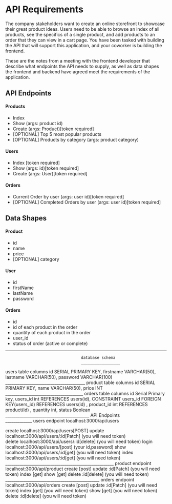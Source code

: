 # API Requirements
The company stakeholders want to create an online storefront to showcase their great product ideas. Users need to be able to browse an index of all products, see the specifics of a single product, and add products to an order that they can view in a cart page. You have been tasked with building the API that will support this application, and your coworker is building the frontend.

These are the notes from a meeting with the frontend developer that describe what endpoints the API needs to supply, as well as data shapes the frontend and backend have agreed meet the requirements of the application. 

## API Endpoints
#### Products
- Index 
- Show (args: product id)
- Create (args: Product)[token required]
- [OPTIONAL] Top 5 most popular products 
- [OPTIONAL] Products by category (args: product category)

#### Users
- Index [token required]
- Show (args: id)[token required]
- Create (args: User)[token required]

#### Orders
- Current Order by user (args: user id)[token required]
- [OPTIONAL] Completed Orders by user (args: user id)[token required]

## Data Shapes
#### Product
-  id
- name
- price
- [OPTIONAL] category

#### User
- id
- firstName
- lastName
- password

#### Orders
- id
- id of each product in the order
- quantity of each product in the order
- user_id
- status of order (active or complete)
___________________________________________________________________________________
                                     database schema
                                     _________________

users table
columns
id SERIAL PRIMARY KEY,
firstname VARCHAR(50),
lastname VARCHAR(50),
password VARCHAR(100)
                    _______________________________________
product table
columns
id SERIAL PRIMARY KEY,
name VARCHAR(50),
price INT
                    ______________________________________
 orders table
columns 
id Serial Primary key,
users_id int REFERENCES users(id),
CONSTRAINT users_id 
FOREIGN KEY(users_id) REFERENCES users(id) ,
product_id  int REFERENCES product(id) ,
quantity int,
status Boolean
                    _________________________________________
                             API Endpoints           
                             _____________
  users endpoint
  localhost:3000/api/users

  create   localhost:3000/api/users[POST]
  update   localhost:3000/api/users/:id[Patch] (you will need token)   
  delete   localhost:3000/api/users/:id[delete] (you will need token)
  login    localhost:3000/api/users/[post] (your id,password) 
  show     localhost:3000/api/users/:id[get] (you will need token) 
  index    localhost:3000/api/users/:id[get] (you will need token) 
                _____________________________________________________
product endpoint
localhost:3000/api/product
create [post]
update :id[Patch] (you will need token) 
index [get]
show [get]
delete :id[delete] (you will need token)
                  ______________________________________________
orders endpoint
 localhost:3000/api/orders
 create [post]
update :id[Patch] (you will need token) 
index [get] (you will need token) 
show [get] (you will need token) 
delete :id[delete] (you will need token)                

